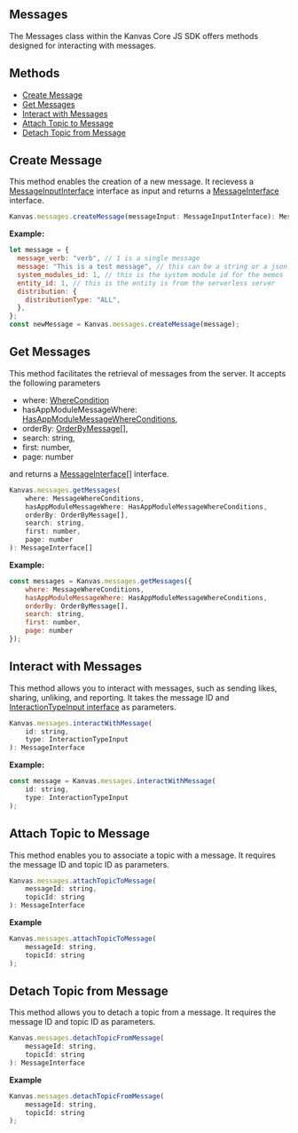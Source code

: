 ## Messages
The Messages class within the Kanvas Core JS SDK offers methods designed for interacting with messages.

## Methods
- [Create Message](#create-message)
- [Get Messages](#get-messages)
- [Interact with Messages](#interact-with-messages)
- [Attach Topic to Message](#attach-topic-to-message)
- [Detach Topic from Message](#detach-topic-from-message)


## Create Message

This method enables the creation of a new message. It recievess a [MessageInputInterface](https://github.com/bakaphp/kanvas-core-js/blob/main/src/types/messages.ts#L19) interface as input and returns a [MessageInterface](https://github.com/bakaphp/kanvas-core-js/blob/main/src/types/messages.ts#L2) interface.

```js
Kanvas.messages.createMessage(messageInput: MessageInputInterface): MessageInterface
```

**Example:**

```js
let message = {
  message_verb: "verb", // 1 is a single message
  message: "This is a test message", // this can be a string or a json object encoded as a string
  system_modules_id: 1, // this is the system module id for the memos
  entity_id: 1, // this is the entity is from the serverless server
  distribution: {
    distributionType: "ALL",
  },
};
const newMessage = Kanvas.messages.createMessage(message);
```

## Get Messages

This method facilitates the retrieval of messages from the server. It accepts the following parameters

- where: [WhereCondition](https://github.com/bakaphp/kanvas-core-js/blob/main/src/types/leads.ts#L122)
- hasAppModuleMessageWhere: [HasAppModuleMessageWhereConditions](https://github.com/bakaphp/kanvas-core-js/blob/main/src/types/messages.ts#L42),
- orderBy: [OrderByMessage[]](https://github.com/bakaphp/kanvas-core-js/blob/main/src/types/messages.ts#L48),
- search: string,
- first: number,
- page: number

and returns a [MessageInterface[]](https://github.com/bakaphp/kanvas-core-js/blob/main/src/types/messages.ts#L2) interface.

```js
Kanvas.messages.getMessages(
    where: MessageWhereConditions,
    hasAppModuleMessageWhere: HasAppModuleMessageWhereConditions,
    orderBy: OrderByMessage[],
    search: string,
    first: number,
    page: number
): MessageInterface[]
```

**Example:**

```js
const messages = Kanvas.messages.getMessages({
    where: MessageWhereConditions,
    hasAppModuleMessageWhere: HasAppModuleMessageWhereConditions,
    orderBy: OrderByMessage[],
    search: string,
    first: number,
    page: number
});
```

## Interact with Messages

This method allows you to interact with messages, such as sending likes, sharing, unliking, and reporting. It takes the message ID and [InteractionTypeInput interface](https://github.com/bakaphp/kanvas-core-js/blob/main/src/types/messages.ts#L53) as parameters.

```js
Kanvas.messages.interactWithMessage(
    id: string,
    type: InteractionTypeInput
): MessageInterface
```

**Example:**

```js
const message = Kanvas.messages.interactWithMessage(
    id: string,
    type: InteractionTypeInput
);
```

## Attach Topic to Message

This method enables you to associate a topic with a message. It requires the message ID and topic ID as parameters.

```js
Kanvas.messages.attachTopicToMessage(
    messageId: string,
    topicId: string
): MessageInterface
```

**Example**

```js
Kanvas.messages.attachTopicToMessage(
    messageId: string,
    topicId: string
);
```

## Detach Topic from Message

This method allows you to detach a topic from a message. It requires the message ID and topic ID as parameters.

```js
Kanvas.messages.detachTopicFromMessage(
    messageId: string,
    topicId: string
): MessageInterface
```

**Example**

```js
Kanvas.messages.detachTopicFromMessage(
    messageId: string,
    topicId: string
);
```

